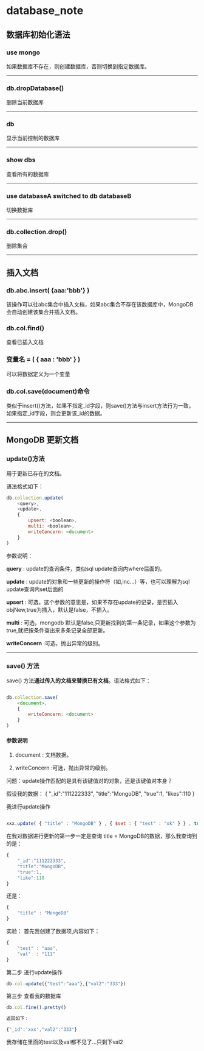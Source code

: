 # database_note

## 数据库初始化语法

### use mongo

如果数据库不存在，则创建数据库，否则切换到指定数据库。

----------

### db.dropDatabase()

删除当前数据库

----------

### db

显示当前控制的数据库

----------

### show dbs

查看所有的数据库

----------

### use databaseA  switched to db databaseB

切换数据库

----------

### db.collection.drop()  

删除集合

----------

## 插入文档

### db.abc.insert( {aaa:'bbb'} ) 

该操作可以往abc集合中插入文档，如果abc集合不存在该数据库中，MongoDB会自动创建该集合并插入文档。

### db.col.find()

查看已插入文档

### 变量名 = ( { aaa : 'bbb' } )

可以将数据定义为一个变量

### db.col.save(document)命令

类似于insert()方法，如果不指定_id字段，则save()方法与insert方法行为一致，如果指定_id字段，则会更新该_id的数据。

----------

## MongoDB 更新文档

### update()方法

用于更新已存在的文档。

语法格式如下：

```javascript
db.collection.update(
    <query>,
    <update>,
    {
        upsert: <boolean>,
        multi: <boolean>,  
        writeConcern: <document>
    }
)
```

参数说明：

**query** : update的查询条件，类似sql update查询内where后面的。

**update** : update的对象和一些更新的操作符（如$,$inc...）等，也可以理解为sql update查询内set后面的

**upsert** : 可选，这个参数的意思是，如果不存在update的记录，是否插入objNew,true为插入，默认是false，不插入。

**multi** : 可选，mongodb 默认是false,只更新找到的第一条记录，如果这个参数为true,就把按条件查出来多条记录全部更新。

**writeConcern** :可选，抛出异常的级别。

----------

### save() 方法

save() 方法**通过传入的文档来替换已有文档**。语法格式如下：

```javascript

db.collection.save(
    <document>,
    {
        writeConcern: <document>
    }  
)  
```

#### 参数说明

1. document : 文档数据。

2. writeConcern :可选，抛出异常的级别。



问题：update操作匹配的是具有该键值对的对象，还是该键值对本身？

假设我的数据：
{
    "_id":"111222333",
    "title":"MongoDB",
    "true":1,
    "likes":110
}

我进行update操作

```javascript

xxx.update( { "title" : "MongoDB" } , { $set : { "test" : "ok" } } , true,false)

```

在我对数据进行更新的第一步一定是查询 title = MongoDB的数据，那么我查询到的是：

```js
{
    "_id":"111222333",
    "title":"MongoDB",
    "true":1,
    "like":110
}
```

还是：

``` js
{
    "title" : "MongoDB"
}
```

实验：
首先我创建了数据项,内容如下：

```javascript
{
    "test" : "aaa",
    "val"  : "111"
}
```

第二步 进行update操作

```js
db.col.update({"test":"aaa"},{"val2":"333"})
```

第三步 查看我的数据库

```js
db.col.fine().pretty()

返回如下：

{"_id":'xxx',"val2":"333"}
```

我存储在里面的test以及val都不见了...只剩下val2
